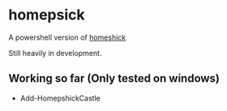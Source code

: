 # homepsick

A powershell version of [homeshick](https://github.com/andsens/homeshick)

Still heavily in development.

## Working so far (Only tested on windows)
- Add-HomepshickCastle